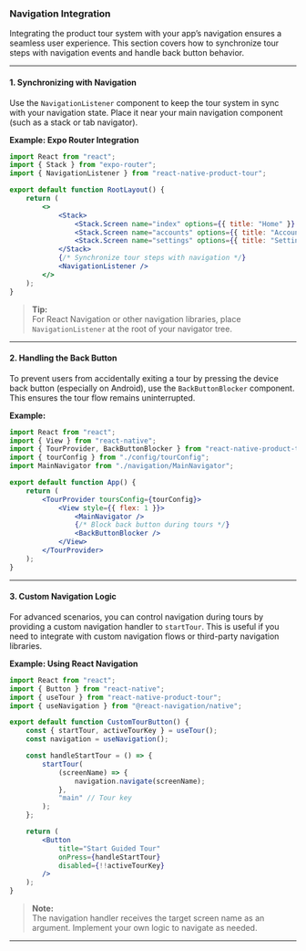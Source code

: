 ### Navigation Integration

Integrating the product tour system with your app’s navigation ensures a seamless user experience. This section covers how to synchronize tour steps with navigation events and handle back button behavior.

---

#### 1. Synchronizing with Navigation

Use the `NavigationListener` component to keep the tour system in sync with your navigation state. Place it near your main navigation component (such as a stack or tab navigator).

**Example: Expo Router Integration**

```jsx
import React from "react";
import { Stack } from "expo-router";
import { NavigationListener } from "react-native-product-tour";

export default function RootLayout() {
    return (
        <>
            <Stack>
                <Stack.Screen name="index" options={{ title: "Home" }} />
                <Stack.Screen name="accounts" options={{ title: "Accounts" }} />
                <Stack.Screen name="settings" options={{ title: "Settings" }} />
            </Stack>
            {/* Synchronize tour steps with navigation */}
            <NavigationListener />
        </>
    );
}
```

> **Tip:**  
> For React Navigation or other navigation libraries, place `NavigationListener` at the root of your navigator tree.

---

#### 2. Handling the Back Button

To prevent users from accidentally exiting a tour by pressing the device back button (especially on Android), use the `BackButtonBlocker` component. This ensures the tour flow remains uninterrupted.

**Example:**

```jsx
import React from "react";
import { View } from "react-native";
import { TourProvider, BackButtonBlocker } from "react-native-product-tour";
import { tourConfig } from "./config/tourConfig";
import MainNavigator from "./navigation/MainNavigator";

export default function App() {
    return (
        <TourProvider toursConfig={tourConfig}>
            <View style={{ flex: 1 }}>
                <MainNavigator />
                {/* Block back button during tours */}
                <BackButtonBlocker />
            </View>
        </TourProvider>
    );
}
```

---

#### 3. Custom Navigation Logic

For advanced scenarios, you can control navigation during tours by providing a custom navigation handler to `startTour`. This is useful if you need to integrate with custom navigation flows or third-party navigation libraries.

**Example: Using React Navigation**

```jsx
import React from "react";
import { Button } from "react-native";
import { useTour } from "react-native-product-tour";
import { useNavigation } from "@react-navigation/native";

export default function CustomTourButton() {
    const { startTour, activeTourKey } = useTour();
    const navigation = useNavigation();

    const handleStartTour = () => {
        startTour(
            (screenName) => {
                navigation.navigate(screenName);
            },
            "main" // Tour key
        );
    };

    return (
        <Button
            title="Start Guided Tour"
            onPress={handleStartTour}
            disabled={!!activeTourKey}
        />
    );
}
```

> **Note:**  
> The navigation handler receives the target screen name as an argument. Implement your own logic to navigate as needed.

---